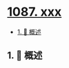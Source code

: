 # [1087. xxx](https://github.com/Tdahuyou/TNotes.leetcode/tree/main/notes/1087.%20xxx)

<!-- region:toc -->

- [1. 📝 概述](#1--概述)

<!-- endregion:toc -->

## 1. 📝 概述
